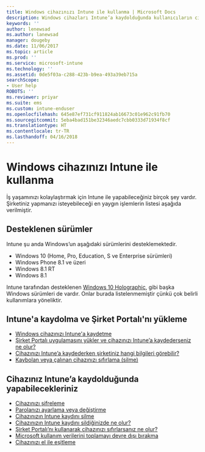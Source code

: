 ```yaml
---
title: Windows cihazınızı Intune ile kullanma | Microsoft Docs
description: Windows cihazları Intune’a kaydolduğunda kullanıcıların cihazda gerçekleştirebileceği görevlere yönelik bağlantıların listesi
keywords: ''
author: lenewsad
ms.author: lanewsad
manager: dougeby
ms.date: 11/06/2017
ms.topic: article
ms.prod: ''
ms.service: microsoft-intune
ms.technology: ''
ms.assetid: 0de5f03a-c288-423b-b9ea-493a39eb715a
searchScope:
- User help
ROBOTS: ''
ms.reviewer: priyar
ms.suite: ems
ms.custom: intune-enduser
ms.openlocfilehash: 645e87ef731cf911824ab16673c01e962c91fb70
ms.sourcegitcommit: 5eba4bad151be32346aedc7cbb0333d71934f8cf
ms.translationtype: HT
ms.contentlocale: tr-TR
ms.lasthandoff: 04/16/2018
---
```

# <a name="using-your-windows-device-with-intune"></a>Windows cihazınızı Intune ile kullanma

İş yaşamınızı kolaylaştırmak için Intune ile yapabileceğiniz birçok şey vardır. Şirketiniz yapmanızı isteyebileceği en yaygın işlemlerin listesi aşağıda verilmiştir.

## <a name="supported-versions"></a>Desteklenen sürümler

Intune şu anda Windows’un aşağıdaki sürümlerini desteklemektedir.

* Windows 10 (Home, Pro, Education, S ve Enterprise sürümleri)
* Windows Phone 8.1 ve üzeri
* Windows 8.1 RT
* Windows 8.1

Intune tarafından desteklenen [Windows 10 Holographic](https://www.microsoft.com/hololens), gibi başka Windows sürümleri de vardır. Onlar burada listelenmemiştir çünkü çok belirli kullanımlara yöneliktir.

## <a name="enrolling-into-intune-and-installing-the-company-portal"></a>Intune'a kaydolma ve Şirket Portalı'nı yükleme

- [Windows cihazınızı Intune'a kaydetme](enroll-your-device-in-intune-windows.md)
- [Şirket Portalı uygulamasını yükler ve cihazınızı Intune’a kaydederseniz ne olur?](what-happens-if-you-install-the-company-portal-app-and-enroll-your-device-in-intune-windows.md)
- [Cihazınızı Intune’a kaydederken şirketiniz hangi bilgileri görebilir?](what-info-can-your-company-see-when-you-enroll-your-device-in-intune.md)
- [Kaybolan veya çalınan cihazınızı sıfırlama (silme)](reset-erase-your-device-cpwebsite.md)

## <a name="things-you-can-do-when-your-device-is-enrolled-in-intune"></a>Cihazınız Intune’a kaydolduğunda yapabilecekleriniz

- [Cihazınızı şifreleme](encrypt-your-device-windows.md)
- [Parolanızı ayarlama veya değiştirme](set-or-change-your-password-windows.md)
- [Cihazınızın Intune kaydını silme](unenroll-your-device-from-intune-windows.md)
- [Cihazınızın Intune kaydını sildiğinizde ne olur?](what-happens-if-you-unenroll-your-device-from-intune-windows.md)
- [Şirket Portalı’nı kullanarak cihazınızı sıfırlarsanız ne olur?](what-happens-if-you-reset-your-device-using-the-company-portal-windows.md)
- [Microsoft kullanım verilerini toplamayı devre dışı bırakma](turn-off-microsoft-usage-data-collection-windows.md)
- [Cihazınızı el ile eşitleme](sync-your-device-manually-windows.md)
